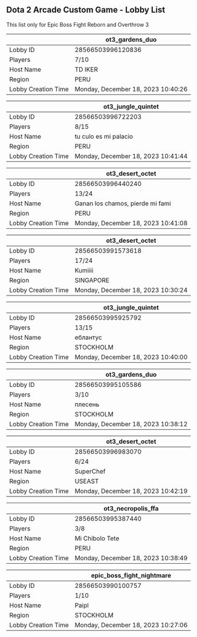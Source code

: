 ## Dota 2 Arcade Custom Game - Lobby List

This list only for Epic Boss Fight Reborn and Overthrow 3

|  | ot3_gardens_duo |
| ------ | ------ |
| Lobby ID | 28566503996120836 |
| Players | 7/10 |
| Host Name | TD IKER |
| Region | PERU |
| Lobby Creation Time | Monday, December 18, 2023 10:40:26 |


|  | ot3_jungle_quintet |
| ------ | ------ |
| Lobby ID | 28566503996722203 |
| Players | 8/15 |
| Host Name | tu culo es mi palacio |
| Region | PERU |
| Lobby Creation Time | Monday, December 18, 2023 10:41:44 |


|  | ot3_desert_octet |
| ------ | ------ |
| Lobby ID | 28566503996440240 |
| Players | 13/24 |
| Host Name | Ganan los chamos, pierde mi fami |
| Region | PERU |
| Lobby Creation Time | Monday, December 18, 2023 10:41:08 |


|  | ot3_desert_octet |
| ------ | ------ |
| Lobby ID | 28566503991573618 |
| Players | 17/24 |
| Host Name | Kumiiii |
| Region | SINGAPORE |
| Lobby Creation Time | Monday, December 18, 2023 10:30:24 |


|  | ot3_jungle_quintet |
| ------ | ------ |
| Lobby ID | 28566503995925792 |
| Players | 13/15 |
| Host Name | еблантус |
| Region | STOCKHOLM |
| Lobby Creation Time | Monday, December 18, 2023 10:40:00 |


|  | ot3_gardens_duo |
| ------ | ------ |
| Lobby ID | 28566503995105586 |
| Players | 3/10 |
| Host Name | плесень |
| Region | STOCKHOLM |
| Lobby Creation Time | Monday, December 18, 2023 10:38:12 |


|  | ot3_desert_octet |
| ------ | ------ |
| Lobby ID | 28566503996983070 |
| Players | 6/24 |
| Host Name | SuperChef |
| Region | USEAST |
| Lobby Creation Time | Monday, December 18, 2023 10:42:19 |


|  | ot3_necropolis_ffa |
| ------ | ------ |
| Lobby ID | 28566503995387440 |
| Players | 3/8 |
| Host Name | Mi Chibolo Tete |
| Region | PERU |
| Lobby Creation Time | Monday, December 18, 2023 10:38:49 |


|  | epic_boss_fight_nightmare |
| ------ | ------ |
| Lobby ID | 28566503990100757 |
| Players | 1/10 |
| Host Name | Paipl |
| Region | STOCKHOLM |
| Lobby Creation Time | Monday, December 18, 2023 10:27:06 |


